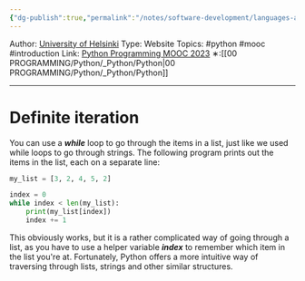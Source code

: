 ```yaml
---
{"dg-publish":true,"permalink":"/notes/software-development/languages-and-frameworks/python/0-python-programming-mooc/introduction/part-4/03-definite-iteration/01-definite-iteration/","created":"2025-07-13T15:25:05.712+08:00"}
---
```


Author: [University of Helsinki](https://programming-23.mooc.fi/)
Type: Website
Topics: #python #mooc  #introduction
Link: [Python Programming MOOC 2023](https://programming-23.mooc.fi/)
∗:[[00 PROGRAMMING/Python/_Python/Python\|00 PROGRAMMING/Python/_Python/Python]] 

---
# Definite iteration
You can use a ___while___ loop to go through the items in a list, just like we used while loops to go through strings. The following program prints out the items in the list, each on a separate line:
```python
my_list = [3, 2, 4, 5, 2]

index = 0
while index < len(my_list):
    print(my_list[index])
    index += 1
```

This obviously works, but it is a rather complicated way of going through a list, as you have to use a helper variable ___index___ to remember which item in the list you're at. 
Fortunately, Python offers a more intuitive way of traversing through lists, strings and other similar structures.

